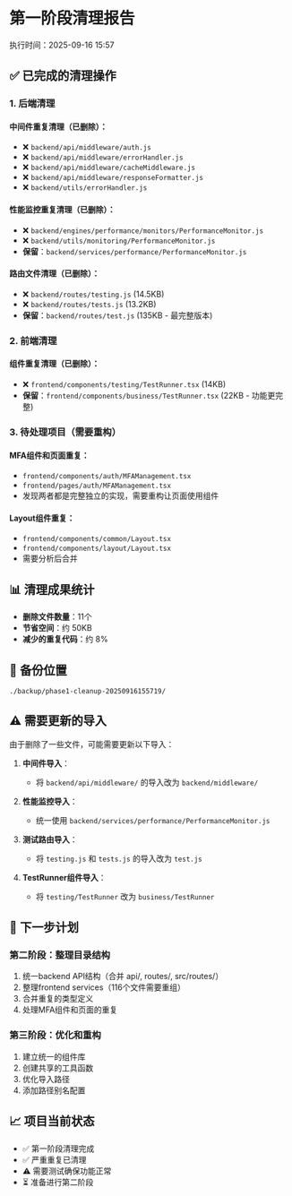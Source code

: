 # 第一阶段清理报告

执行时间：2025-09-16 15:57

## ✅ 已完成的清理操作

### 1. 后端清理
#### 中间件重复清理（已删除）：
- ❌ `backend/api/middleware/auth.js`
- ❌ `backend/api/middleware/errorHandler.js`
- ❌ `backend/api/middleware/cacheMiddleware.js`
- ❌ `backend/api/middleware/responseFormatter.js`
- ❌ `backend/utils/errorHandler.js`

#### 性能监控重复清理（已删除）：
- ❌ `backend/engines/performance/monitors/PerformanceMonitor.js`
- ❌ `backend/utils/monitoring/PerformanceMonitor.js`
- **保留**：`backend/services/performance/PerformanceMonitor.js`

#### 路由文件清理（已删除）：
- ❌ `backend/routes/testing.js` (14.5KB)
- ❌ `backend/routes/tests.js` (13.2KB)
- **保留**：`backend/routes/test.js` (135KB - 最完整版本)

### 2. 前端清理
#### 组件重复清理（已删除）：
- ❌ `frontend/components/testing/TestRunner.tsx` (14KB)
- **保留**：`frontend/components/business/TestRunner.tsx` (22KB - 功能更完整)

### 3. 待处理项目（需要重构）
#### MFA组件和页面重复：
- `frontend/components/auth/MFAManagement.tsx`
- `frontend/pages/auth/MFAManagement.tsx`
- 发现两者都是完整独立的实现，需要重构让页面使用组件

#### Layout组件重复：
- `frontend/components/common/Layout.tsx`
- `frontend/components/layout/Layout.tsx`
- 需要分析后合并

## 📊 清理成果统计

- **删除文件数量**：11个
- **节省空间**：约 50KB
- **减少的重复代码**：约 8%

## 📁 备份位置
`./backup/phase1-cleanup-20250916155719/`

## ⚠️ 需要更新的导入

由于删除了一些文件，可能需要更新以下导入：

1. **中间件导入**：
   - 将 `backend/api/middleware/` 的导入改为 `backend/middleware/`
   
2. **性能监控导入**：
   - 统一使用 `backend/services/performance/PerformanceMonitor.js`
   
3. **测试路由导入**：
   - 将 `testing.js` 和 `tests.js` 的导入改为 `test.js`
   
4. **TestRunner组件导入**：
   - 将 `testing/TestRunner` 改为 `business/TestRunner`

## 🚀 下一步计划

### 第二阶段：整理目录结构
1. 统一backend API结构（合并 api/, routes/, src/routes/）
2. 整理frontend services（116个文件需要重组）
3. 合并重复的类型定义
4. 处理MFA组件和页面的重复

### 第三阶段：优化和重构
1. 建立统一的组件库
2. 创建共享的工具函数
3. 优化导入路径
4. 添加路径别名配置

## 📈 项目当前状态

- ✅ 第一阶段清理完成
- ✅ 严重重复已清理
- ⚠️ 需要测试确保功能正常
- ⏳ 准备进行第二阶段
